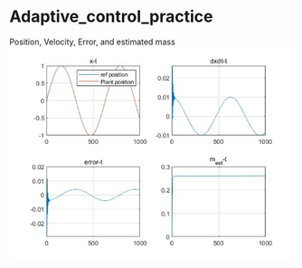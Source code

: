 # Adaptive_control_practice


Position, Velocity, Error, and estimated mass
<img src="picture/graph.jpg">
